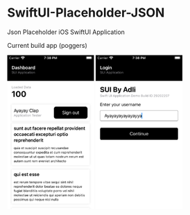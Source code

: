 # SwiftUI-Placeholder-JSON
Json Placeholder iOS SwiftUI Application 

Current build app (poggers)
<div style="float:left">
<img src="https://github.com/AdliRaihan/SwiftUI-Placeholder-JSON/blob/master/SUIImages/Dashboard.png" alt="DB" style="width:200px;"/>
<img src="https://github.com/AdliRaihan/SwiftUI-Placeholder-JSON/blob/master/SUIImages/Login.png" alt="L" style="width:200px;"/>
</div>
